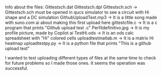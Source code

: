 Info about the files:
  Gittestsch.dat Gittestsch.dpl Gittestsch.sch -> Gittestsch.sch must be opened in qucs simulator to see a circuit with Hi shape and a DC simulation
  GithubUploadTest.mp3 -> It is a little song made with suno.com ai about making this first upload here
  gittestcfile.c -> It is a c program that prints "Github upload test .c"
  Perfildefinitivo.jpg -> It is my profile picture, made by Copilot ai
  TestHi.ods -> It is an ods calc spreadsheet with "Hi" colored cells
  uploadtestmatlab.m -> It is a matrix Hi heatmap
  uploadtestpy.py -> It is a python file that prints "This is a github upload test"

I wanted to test uploading different types of files at the same time to check for future problems so I made those ones. It seems the operation was successful.  

